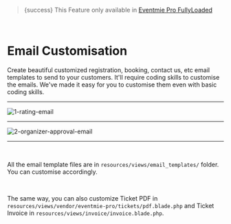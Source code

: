 > {success} This Feature only available in [Eventmie Pro FullyLoaded](https://classiebit.com/eventmie-pro-fullyloaded)

<br>

# Email Customisation

Create beautiful customized registration, booking, contact us, etc email templates to send to your customers. It'll require coding skills to customise the emails. We've made it easy for you to customise them even with basic coding skills.

---

![1-rating-email](https://eventmie-pro-docs.classiebit.com//images/v2/EventmieProFullyLoadedV2.0/1-rating-email.png "1-rating-email")

---

![2-organizer-approval-email](https://eventmie-pro-docs.classiebit.com//images/v2/EventmieProFullyLoadedV2.0/successfulbooking.png "2-organizer-approval-email")

---

<br>

All the email template files are in `resources/views/email_templates/` folder. You can customise accordingly.

<br>

The same way, you can also customize Ticket PDF in `resources/views/vendor/eventmie-pro/tickets/pdf.blade.php` and Ticket Invoice in `resources/views/invoice/invoice.blade.php`.
